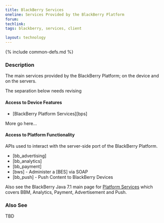 ```yaml
---
title: BlackBerry Services
oneline: Services Provided by the BlackBerry Platform
forum: 
techlink: 
tags: blackberry, services, client

layout: technology
---
```

{% include common-defs.md %}

### Description
The main services provided by the BlackBerry Platform;
on the device and on the servers.

The separation below needs revising

#### Access to Device Features

* [BlackBerry Platform Services][bps]

More go here...

#### Access to Platform Functionality
APIs used to interact with the server-side port of the BlackBerry Platform.

* [bb_advertising]
* [bb_analytics]
* [bb_payment]
* [bws] - Administer a [BES] via SOAP
* [bb_push] - Push Content to BlackBerry Devices

Also see the BlackBerry Java 7.1 main page for [Platform Services](https://developer.blackberry.com/java/documentation/ww_java_platservices/platform_services_1977826_11.html)
which covers BBM, Analytics, Payment, Advertisement and Push.

### Also See
TBD
